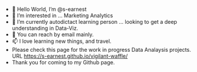 - 👋 Hello World, I’m @s-earnest
- 👀 I’m interested in ... Marketing Analytics
- 🌱 I’m currently autodictact learning person ... looking to get a deep understanding in Data-Viz.
- 💞️ You can reach by email mainly.
- 📫 I love learning new things, and travel. 
- Please check this page for the work in progress Data Analaysis projects. URL https://s-earnest.github.io/vigilant-waffle/
- Thank you for coming to my Github page.



<!--START_SECTION:activity-->
